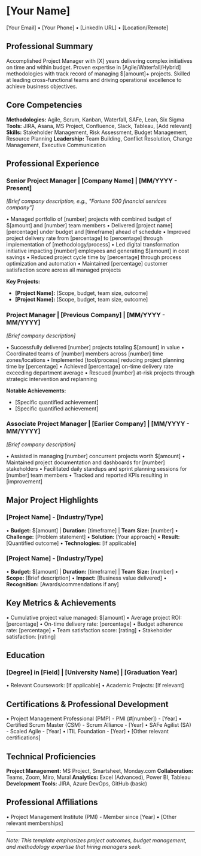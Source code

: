 # [Your Name]

[Your Email] • [Your Phone] • [LinkedIn URL] • [Location/Remote]

## Professional Summary

Accomplished Project Manager with [X] years delivering complex initiatives on time and within budget. Proven expertise in [Agile/Waterfall/Hybrid] methodologies with track record of managing $[amount]+ projects. Skilled at leading cross-functional teams and driving operational excellence to achieve business objectives.

## Core Competencies

**Methodologies:** Agile, Scrum, Kanban, Waterfall, SAFe, Lean, Six Sigma
**Tools:** JIRA, Asana, MS Project, Confluence, Slack, Tableau, [Add relevant]
**Skills:** Stakeholder Management, Risk Assessment, Budget Management, Resource Planning
**Leadership:** Team Building, Conflict Resolution, Change Management, Executive Communication

## Professional Experience

### Senior Project Manager | [Company Name] | [MM/YYYY - Present]
*[Brief company description, e.g., "Fortune 500 financial services company"]*

• Managed portfolio of [number] projects with combined budget of $[amount] and [number] team members
• Delivered [project name] [percentage] under budget and [timeframe] ahead of schedule
• Improved project delivery rate from [percentage] to [percentage] through implementation of [methodology/process]
• Led digital transformation initiative impacting [number] employees and generating $[amount] in cost savings
• Reduced project cycle time by [percentage] through process optimization and automation
• Maintained [percentage] customer satisfaction score across all managed projects

**Key Projects:**
- **[Project Name]:** [Scope, budget, team size, outcome]
- **[Project Name]:** [Scope, budget, team size, outcome]

### Project Manager | [Previous Company] | [MM/YYYY - MM/YYYY]
*[Brief company description]*

• Successfully delivered [number] projects totaling $[amount] in value
• Coordinated teams of [number] members across [number] time zones/locations
• Implemented [tool/process] reducing project planning time by [percentage]
• Achieved [percentage] on-time delivery rate exceeding department average
• Rescued [number] at-risk projects through strategic intervention and replanning

**Notable Achievements:**
- [Specific quantified achievement]
- [Specific quantified achievement]

### Associate Project Manager | [Earlier Company] | [MM/YYYY - MM/YYYY]
*[Brief company description]*

• Assisted in managing [number] concurrent projects worth $[amount]
• Maintained project documentation and dashboards for [number] stakeholders
• Facilitated daily standups and sprint planning sessions for [number] team members
• Tracked and reported KPIs resulting in [improvement]

## Major Project Highlights

### [Project Name] - [Industry/Type]
• **Budget:** $[amount] | **Duration:** [timeframe] | **Team Size:** [number]
• **Challenge:** [Problem statement]
• **Solution:** [Your approach]
• **Result:** [Quantified outcome]
• **Technologies:** [If applicable]

### [Project Name] - [Industry/Type]
• **Budget:** $[amount] | **Duration:** [timeframe] | **Team Size:** [number]
• **Scope:** [Brief description]
• **Impact:** [Business value delivered]
• **Recognition:** [Awards/commendations if any]

## Key Metrics & Achievements

• Cumulative project value managed: $[amount]
• Average project ROI: [percentage]
• On-time delivery rate: [percentage]
• Budget adherence rate: [percentage]
• Team satisfaction score: [rating]
• Stakeholder satisfaction: [rating]

## Education

### [Degree] in [Field] | [University Name] | [Graduation Year]
• Relevant Coursework: [If applicable]
• Academic Projects: [If relevant]

## Certifications & Professional Development

• Project Management Professional (PMP) - PMI (#[number]) - [Year]
• Certified Scrum Master (CSM) - Scrum Alliance - [Year]
• SAFe Agilist (SA) - Scaled Agile - [Year]
• ITIL Foundation - [Year]
• [Other relevant certifications]

## Technical Proficiencies

**Project Management:** MS Project, Smartsheet, Monday.com
**Collaboration:** Teams, Zoom, Miro, Mural
**Analytics:** Excel (Advanced), Power BI, Tableau
**Development Tools:** JIRA, Azure DevOps, GitHub (basic)

## Professional Affiliations

• Project Management Institute (PMI) - Member since [Year]
• [Other relevant memberships]

---
*Note: This template emphasizes project outcomes, budget management, and methodology expertise that hiring managers seek.*